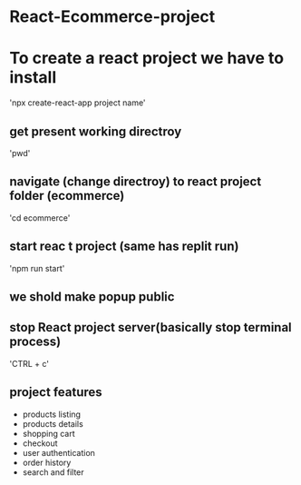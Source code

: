 # React-Ecommerce-project

# To create a react project we have to install
'npx create-react-app project name'

## get present working directroy
'pwd'

## navigate (change directroy) to react project folder (ecommerce)
'cd ecommerce'

## start reac t project (same has replit run)
'npm run start'

## we shold make popup public

## stop React project server(basically stop terminal process)
'CTRL + c'

## project features
- products listing
- products details
- shopping cart
- checkout
- user authentication
- order history
- search and filter



